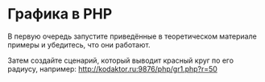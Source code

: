 # Графика в PHP

В первую очередь запустите приведённые в теоретическом материале примеры и убедитесь, что они работают.

Затем создайте сценарий, который выводит красный круг по его радиусу, например: http://kodaktor.ru:9876/php/gr1.php?r=50


